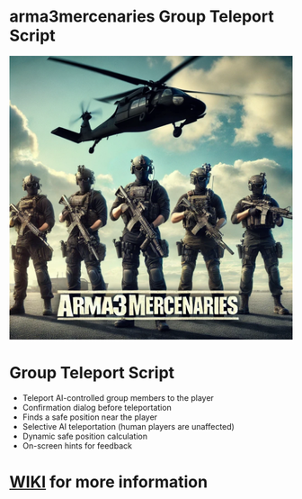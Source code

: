 # arma3mercenaries Group Teleport Script

![arma3mercenaries_v1.webp](arma3mercenaries_v1.webp)

# Group Teleport Script

* Teleport AI-controlled group members to the player
* Confirmation dialog before teleportation
* Finds a safe position near the player
* Selective AI teleportation (human players are unaffected)
* Dynamic safe position calculation
* On-screen hints for feedback

# [WIKI](https://github.com/BrianV1981/arma3mercenaries_group_teleport/wiki) for more information
